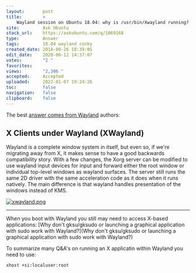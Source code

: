```yaml
---
layout:       post
title:        >
    Wayland session on Ubuntu 18.04: why is ∕usr∕bin∕Xwayland running?
site:         Ask Ubuntu
stack_url:    https://askubuntu.com/q/1069168
type:         Answer
tags:         18.04 wayland conky
created_date: 2018-08-26 18:39:05
edit_date:    2020-06-12 14:37:07
votes:        "2 "
favorites:    
views:        "2,306 "
accepted:     Accepted
uploaded:     2022-01-07 19:24:26
toc:          false
navigation:   false
clipboard:    false
---
```


The best [answer comes from Wayland][1] authors:

## X Clients under Wayland (XWayland)

Wayland is a complete window system in itself, but even so, if we're migrating away from X, it makes sense to have a good backwards compatibility story. With a few changes, the Xorg server can be modified to use wayland input devices for input and forward either the root window or individual top-level windows as wayland surfaces. The server still runs the same 2D driver with the same acceleration code as it does when it runs natively. The main difference is that wayland handles presentation of the windows instead of KMS. 

[![xwayland.png][2]][2]


----------

When you boot with Wayland you still may need to access X-based applications: [Why don&#39;t gksu/gksudo or launching a graphical application with sudo work with Wayland?](Why don&#39;t gksu/gksudo or launching a graphical application with sudo work with Wayland?)

To summarize many Q&A's on running an X applicatin within Wayland you need to use:

``` 
xhost +si:localuser:root

```


  [1]: https://wayland.freedesktop.org/xserver.html
  [2]: https://i.stack.imgur.com/ynizp.png
